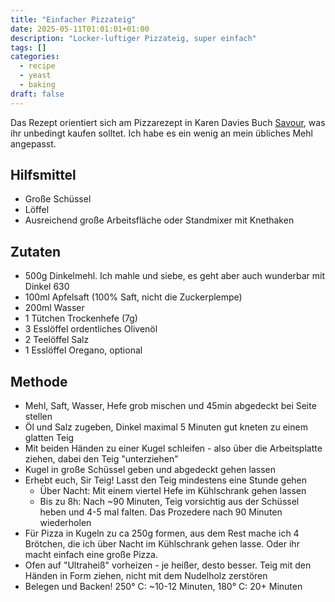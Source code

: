 ```yaml
---
title: "Einfacher Pizzateig"
date: 2025-05-11T01:01:01+01:00
description: "Locker-luftiger Pizzateig, super einfach"
tags: []
categories:
  - recipe
  - yeast
  - baking
draft: false
---
```


Das Rezept orientiert sich am Pizzarezept in Karen Davies Buch [Savour](http://savourcookbook.com/), was ihr unbedingt kaufen solltet. Ich habe
es ein wenig an mein übliches Mehl angepasst.

## Hilfsmittel

- Große Schüssel
- Löffel
- Ausreichend große Arbeitsfläche oder Standmixer mit Knethaken

## Zutaten

- 500g Dinkelmehl. Ich mahle und siebe, es geht aber auch wunderbar mit Dinkel 630
- 100ml Apfelsaft (100% Saft, nicht die Zuckerplempe)
- 200ml Wasser
- 1 Tütchen Trockenhefe (7g)
- 3 Esslöffel ordentliches Olivenöl
- 2 Teelöffel Salz
- 1 Esslöffel Oregano, optional

## Methode

- Mehl, Saft, Wasser, Hefe grob mischen und 45min abgedeckt bei Seite stellen
- Öl und Salz zugeben, Dinkel maximal 5 Minuten gut kneten zu einem glatten Teig
- Mit beiden Händen zu einer Kugel schleifen - also über die Arbeitsplatte ziehen, dabei den Teig "unterziehen"
- Kugel in große Schüssel geben und abgedeckt gehen lassen
- Erhebt euch, Sir Teig! Lasst den Teig mindestens eine Stunde gehen
  - Über Nacht: Mit einem viertel Hefe im Kühlschrank gehen lassen
  - Bis zu 8h: Nach ~90 Minuten, Teig vorsichtig aus der Schüssel heben und 4-5 mal falten. Das Prozedere nach 90 Minuten wiederholen
- Für Pizza in Kugeln zu ca 250g formen, aus dem Rest mache ich 4 Brötchen, die ich über Nacht im Kühlschrank gehen lasse. Oder ihr macht einfach eine große Pizza.
- Ofen auf "Ultraheiß" vorheizen - je heißer, desto besser. Teig mit den Händen in Form ziehen, nicht mit dem Nudelholz zerstören
- Belegen und Backen! 250° C: ~10-12 Minuten, 180° C: 20+ Minuten
